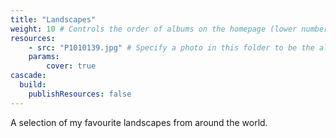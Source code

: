 ```yaml
---
title: "Landscapes"
weight: 10 # Controls the order of albums on the homepage (lower number appears first)
resources:
    - src: "P1010139.jpg" # Specify a photo in this folder to be the album cover
    params:
        cover: true
cascade:
  build:
    publishResources: false
---
```


A selection of my favourite landscapes from around the world.
